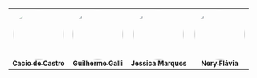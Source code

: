 <table>
  <tr>
    <td align="center"><a href="https://github.com/kacyos"><img style="border-radius: 50%;" src="https://avatars.githubusercontent.com/u/48040152?v=4" width="100px;" alt=""/><br /><sub><b>Cacio de Castro</b></sub></a><br /></td>
    <td align="center"><a href="https://rocketseat.com.br"><img style="border-radius: 50%;" src="https://avatars.githubusercontent.com/u/32558216?v=4" width="100px;" alt=""/><br /><sub><b>Guilherme Galli</b></sub></a><br /></td>
    <td align="center"><a href="https://github.com/jessicaMarquess"><img style="border-radius: 50%;" src="https://avatars.githubusercontent.com/u/67026304?v=4" width="100px;" alt=""/><br /><sub><b>Jessica Marques</b></sub></a><br /></td>
    <td align="center"><a href="https://github.com/NeryFFO"><img style="border-radius: 50%;" src="https://avatars.githubusercontent.com/u/86855151?v=4" width="100px;" alt=""/><br /><sub><b>Nery Flávia</b></sub></a><br /></td>
  </tr>
  <tr>
